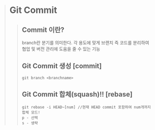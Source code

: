 > # Git Commit
>
> > ## Commit 이란?
> >
> > branch란 분기를 의미한다.
> > 각 용도에 맞게 브랜치 즉 코드를 분리하여 협업 및 버전 관리에 도움을 줄 수 있는 기능
> >
> > ## Git Commit 생성 [commit]
> >
> > ```
> > git branch <branchname>
> > ```
> >
> > ## Git Commit 합체(squash)!! [rebase]
> >
> > ```
> > git rebase -i HEAD~[num] //현재 HEAD commit 포함하여 num개까지 합체 모드!
> > p - 선택
> > s - 생략
> > ```
